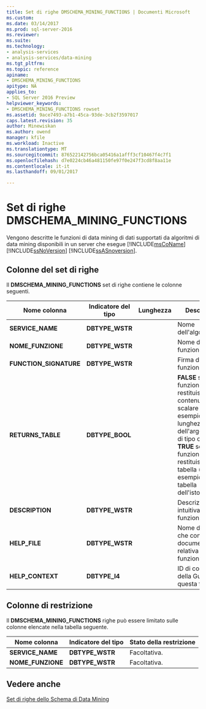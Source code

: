 ```yaml
---
title: Set di righe DMSCHEMA_MINING_FUNCTIONS | Documenti Microsoft
ms.custom: 
ms.date: 03/14/2017
ms.prod: sql-server-2016
ms.reviewer: 
ms.suite: 
ms.technology:
- analysis-services
- analysis-services/data-mining
ms.tgt_pltfrm: 
ms.topic: reference
apiname:
- DMSCHEMA_MINING_FUNCTIONS
apitype: NA
applies_to:
- SQL Server 2016 Preview
helpviewer_keywords:
- DMSCHEMA_MINING_FUNCTIONS rowset
ms.assetid: 9ace7493-a7b1-45ca-93de-3cb2f3597017
caps.latest.revision: 35
author: Minewiskan
ms.author: owend
manager: kfile
ms.workload: Inactive
ms.translationtype: MT
ms.sourcegitcommit: 876522142756bca05416a1afff3cf10467f4c7f1
ms.openlocfilehash: d7e0224cb46a481150fe97f0e247f3cd8f8aa11e
ms.contentlocale: it-it
ms.lasthandoff: 09/01/2017

---
```

# <a name="dmschemaminingfunctions-rowset"></a>Set di righe DMSCHEMA_MINING_FUNCTIONS
  Vengono descritte le funzioni di data mining di dati supportati da algoritmi di data mining disponibili in un server che esegue [!INCLUDE[msCoName](../../../includes/msconame-md.md)] [!INCLUDE[ssNoVersion](../../../includes/ssnoversion-md.md)] [!INCLUDE[ssASnoversion](../../../includes/ssasnoversion-md.md)].  
  
## <a name="rowset-columns"></a>Colonne del set di righe  
 Il **DMSCHEMA_MINING_FUNCTIONS** set di righe contiene le colonne seguenti.  
  
|Nome colonna|Indicatore del tipo|Lunghezza|Description|  
|-----------------|--------------------|------------|-----------------|  
|**SERVICE_NAME**|**DBTYPE_WSTR**||Nome dell'algoritmo.|  
|**NOME_FUNZIONE**|**DBTYPE_WSTR**||Nome della funzione.|  
|**FUNCTION_SIGNATURE**|**DBTYPE_WSTR**||Firma della funzione.|  
|**RETURNS_TABLE**|**DBTYPE_BOOL**||**FALSE** se la funzione restituisce contenuto scalare (ad esempio la lunghezza dell'argomento di tipo carattere); **TRUE** se la funzione restituisce una tabella (ad esempio una tabella dell'istogramma).|  
|**DESCRIPTION**|**DBTYPE_WSTR**||Descrizione intuitiva della funzione.|  
|**HELP_FILE**|**DBTYPE_WSTR**||Nome del file che contiene la documentazione relativa a questa funzione.|  
|**HELP_CONTEXT**|**DBTYPE_I4**||ID di contesto della Guida per questa funzione.|  
  
## <a name="restriction-columns"></a>Colonne di restrizione  
 Il **DMSCHEMA_MINING_FUNCTIONS** righe può essere limitato sulle colonne elencate nella tabella seguente.  
  
|Nome colonna|Indicatore del tipo|Stato della restrizione|  
|-----------------|--------------------|-----------------------|  
|**SERVICE_NAME**|**DBTYPE_WSTR**|Facoltativa.|  
|**NOME_FUNZIONE**|**DBTYPE_WSTR**|Facoltativa.|  
  
## <a name="see-also"></a>Vedere anche  
 [Set di righe dello Schema di Data Mining](../../../analysis-services/schema-rowsets/data-mining/data-mining-schema-rowsets.md)  
  
  

